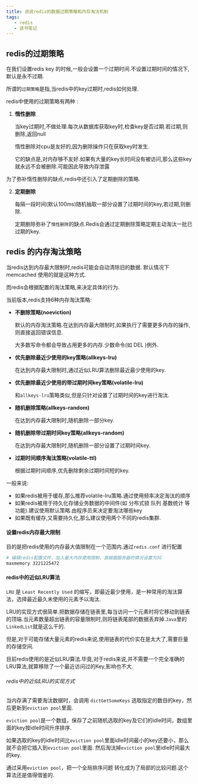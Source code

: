 ```yaml
---
title: 说说redis的数据过期策略和内存淘汰机制
tags: 
   - redis
   - 读书笔记
---
```



## redis的过期策略

在我们设置redis key 的时候,一般会设置一个过期时间.不设置过期时间的情况下,默认是永不过期.

所谓的`过期策略`是指,当redis中的key过期时,redis如何处理.



redis中使用的过期策略有两种 :

1. **惰性删除**

   当key过期时,不做处理.每次从数据库获取key时,检查key是否过期.若过期,则删除,返回null

   惰性删除对cpu是友好的,因为删除操作只在获取key时发生.

   它的缺点是,对内存够不友好.如果有大量的key长时间没有被访问,那么这些key就永远不会被删除.可能因此导致内存泄露

为了弥补惰性删除的缺点,redis中还引入了定期删除的策略.

2. **定期删除**

   每隔一段时间(默认100ms)随机抽取一部分设置了过期时间的key,若过期,则删除.
   
   定期删除弥补了`惰性删除`的缺点.Redis会通过定期删除策略定期主动淘汰一批已过期的key.
   


<!--more-->

## redis 的内存淘汰策略

当redis达到内存最大限制时,redis可能会自动清除旧的数据. 默认情况下 memcached 使用的就是这种方式.

而redis会根据配置的淘汰策略,来决定具体的行为.



当前版本,redis支持6种内存淘汰策略:

* **不删除策略(noeviction)** 

  默认的内存淘汰策略.在达到内存最大限制时,如果执行了需要更多内存的操作,则直接返回错误信息.

  大多数写命令都会导致占用更多的内存.少数命令(如 DEL )例外.

* **优先删除最近少使用的key策略(allkeys-lru)**

  在达到内存最大限制时,通过近似LRU算法删除最近最少使用的key.

* **优先删除最近少使用的带过期时间key策略(volatile-lru)**

  和`allkeys-lru`策略类似,但是只针对设置了过期时间的key进行淘汰.

* **随机删除策略(allkeys-random)**

  在达到内存最大限制时,随机删除一部分key.

* **随机删除带过期时间key策略(allkeys-random)**

  在达到内存最大限制时,随机删除一部分设置了过期时间key.

* **过期时间顺序淘汰策略(volatile-ttl)**

  根据过期时间顺序,优先删除剩余过期时间短的key.

  

一般来说:

* 如果redis被用于缓存,那么推荐volatile-lru策略.通过使用频率决定淘汰的顺序
* 如果redis被用于持久化存储业务数据的中间件(如 分布式锁 队列 基数统计 等功能).建议使用默认策略.由程序员来决定要淘汰哪些key
* 如果既有缓存,又需要持久化,那么建议使用两个不同的redis集群.

#### 设置redis内存最大限制

目的是把redis使用的内存最大值限制在一个范围内.通过`redis.conf` 进行配置

```bash
# 编辑redis配置文件，加入最大内存使用限制，我根据服务器的情况设置为3G 
maxmemory 3221225472
```

#### redis中的近似LRU算法

 `LRU` 是 `Least Recently Used` 的缩写，即最近最少使用，是一种常用的淘汰算法，选择最近最久未使用的元素予以淘汰.

LRU的实现方式很简单.把数据存储在链表里,每当访问一个元素时将它移动到链表的顶端.当元素数量超出链表的容量限制时,则将链表尾部的数据丢弃掉.`Java`里的`LinkedList`就是这么干的.



但是,对于可能存储大量元素的redis来说,使用链表的代价实在是太大了,需要巨量的存储空间.

目前redis使用的是近似LRU算法.毕竟,对于redis来说,并不需要一个完全准确的LRU算法,就算移除了一个最近访问过的Key,影响也不大.



###### redis中的近似LRU的实现方式 

当内存满了需要淘汰数据时，会调用 `dictGetSomeKeys` 选取指定的数目的key，然后更新到`eviction pool`里面.

`eviction pool`是一个数组，保存了之前随机选取的key及它们的idle时间，数组里面的key按idle时间升序排序.

如果选取的key的idle时间比`eviction pool`里面idle时间最小的key还要小，那么就不会把它插入到`eviction pool`里面. 然后淘汰掉`eviction pool`里idle时间最大的key.

通过采用`eviction pool`，把一个全局排序问题 转化成为了局部的比较问题.这个算法还是值得借鉴的.


